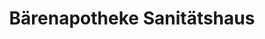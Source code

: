 ---
title: "Bärenapotheke Sanitätshaus"
url: /ibbenbueren/baerenapotheke-sanitaetshaus/
shop: Sanitätshaus
---